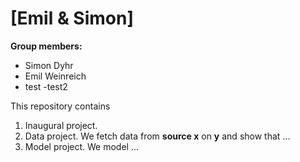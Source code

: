 # \[Emil & Simon\]

**Group members:**
- Simon Dyhr
- Emil Weinreich
- test
-test2

This repository contains  
1. Inaugural project. 
2. Data project. We fetch data from **source x** on **y** and show that ...
3. Model project. We model ...

